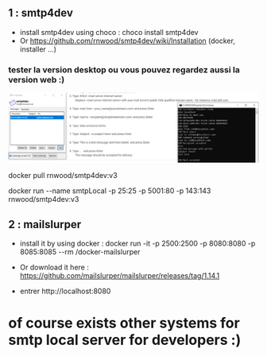 ## 1 : smtp4dev
- install smtp4dev using choco : choco install smtp4dev
- Or https://github.com/rnwood/smtp4dev/wiki/Installation (docker, installer ...)
### tester la version desktop ou vous pouvez regardez aussi la version web :)
<img src="data/useEhloWithtelnet.png" /> 

docker pull rnwood/smtp4dev:v3

docker run --name smtpLocal -p 25:25 -p 5001:80 -p 143:143 rnwood/smtp4dev:v3

## 2 : mailslurper
- install it by using docker :
  docker run -it -p 2500:2500 -p 8080:8080 -p 8085:8085 --rm /docker-mailslurper
- Or download it here : https://github.com/mailslurper/mailslurper/releases/tag/1.14.1

- entrer http://localhost:8080

# of course exists other systems for smtp local server for developers :)